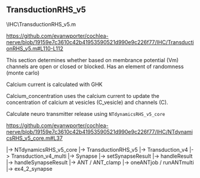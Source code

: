 ## TransductionRHS_v5

\IHC\TransductionRHS_v5.m

https://github.com/evanwporter/cochlea-nerve/blob/19159e7c3610c42b41953590521d990e9c226f77/IHC/TransductionRHS_v5.m#L110-L112

This section determines whether based on membrance potential (Vm) 
channels are open or closed or blocked.
Has an element of randomness (monte carlo)

Calcium current is calculated with GHK

Calcium_concentration uses the calcium current to update the concentration 
of calcium at vesicles (C_vesicle) and channels (C).

Calculate neuro transmitter release using `NTdynamicsRHS_v5_core`

https://github.com/evanwporter/cochlea-nerve/blob/19159e7c3610c42b41953590521d990e9c226f77/IHC/NTdynamicsRHS_v5_core.m#L37


|-> NTdynamicsRHS_v5_core
|-> TransductionRHS_v5
|-> Transduction_v4
|-> Transduction_v4_multi
|-> Synapse
|-> setSynapseResult
|-> handleResult
|-> handleSynapseResult
|-> ANT / ANT_clamp
|-> oneANTjob / runANTmulti
|-> ex4_2_synapse